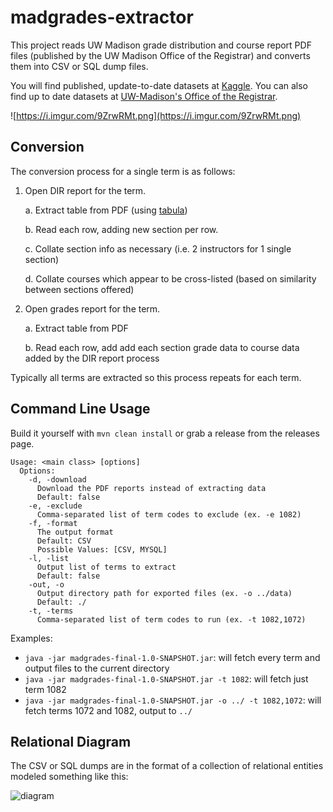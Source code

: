 # madgrades-extractor

This project reads UW Madison grade distribution and course report PDF files (published by the UW Madison Office
of the Registrar) and converts them into CSV or SQL dump files.

You will find published, update-to-date datasets at [Kaggle](https://www.kaggle.com/Madgrades/uw-madison-courses). You can also find up to date datasets at [UW-Madison's Office of the Registrar](https://registrar.wisc.edu/grade-reports/).

![https://i.imgur.com/9ZrwRMt.png](https://i.imgur.com/9ZrwRMt.png)

## Conversion

The conversion process for a single term is as follows:

1. Open DIR report for the term.

    a. Extract table from PDF (using [tabula](https://github.com/tabulapdf/tabula-java))
    
    b. Read each row, adding new section per row.
    
    c. Collate section info as necessary (i.e. 2 instructors for 1 single section)
    
    d. Collate courses which appear to be cross-listed (based on similarity between sections offered)
    
2. Open grades report for the term.

    a. Extract table from PDF
    
    b. Read each row, add add each section grade data to course data added by the DIR report process

Typically all terms are extracted so this process repeats for each term.

## Command Line Usage

Build it yourself with `mvn clean install` or grab a release from the releases page.

```
Usage: <main class> [options]
  Options:
    -d, -download
      Download the PDF reports instead of extracting data
      Default: false
    -e, -exclude
      Comma-separated list of term codes to exclude (ex. -e 1082)
    -f, -format
      The output format
      Default: CSV
      Possible Values: [CSV, MYSQL]
    -l, -list
      Output list of terms to extract
      Default: false
    -out, -o
      Output directory path for exported files (ex. -o ../data)
      Default: ./
    -t, -terms
      Comma-separated list of term codes to run (ex. -t 1082,1072)
```

Examples:

* `java -jar madgrades-final-1.0-SNAPSHOT.jar`: will fetch every term and output files to the current directory
* `java -jar madgrades-final-1.0-SNAPSHOT.jar -t 1082`: will fetch just term 1082
* `java -jar madgrades-final-1.0-SNAPSHOT.jar -o ../ -t 1082,1072`: will fetch terms 1072 and 1082, output to `../`

## Relational Diagram

The CSV or SQL dumps are in the format of a collection of relational entities modeled something like this:

![diagram](https://cdn.rawgit.com/thekeenant/3c6dbb04f94243df6e84f152e40d87a9/raw/8ce37501a495447f5b71315a6f9aef7b4b7013bc/madgrades-diagram.svg)
